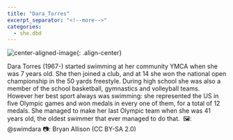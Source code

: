 ```yaml
---
title: "Dara_Torres"
excerpt_separator: "<!--more-->"
categories:
  - she.dbd
---
```



![center-aligned-image](https://cdn.pixabay.com/photo/2020/10/26/16/56/man-5687861_1280.png){: .align-center}

Dara Torres (1967-) started swimming at her community YMCA when she was 7 years old. She then joined a club, and at 14 she won the national open championship in the 50 yards freestyle. During high school she was also a member of the school basketball, gymnastics and volleyball teams. However her best sport always was swimming: she represented the US in five Olympic games and won medals in every one of them, for a total of 12 medals. She managed to make her last Olympic team when she was 41 years old, the oldest swimmer that ever managed to do that.⁠
⁠
🖼: @swimdara
📷: Bryan Allison (CC BY-SA 2.0)
